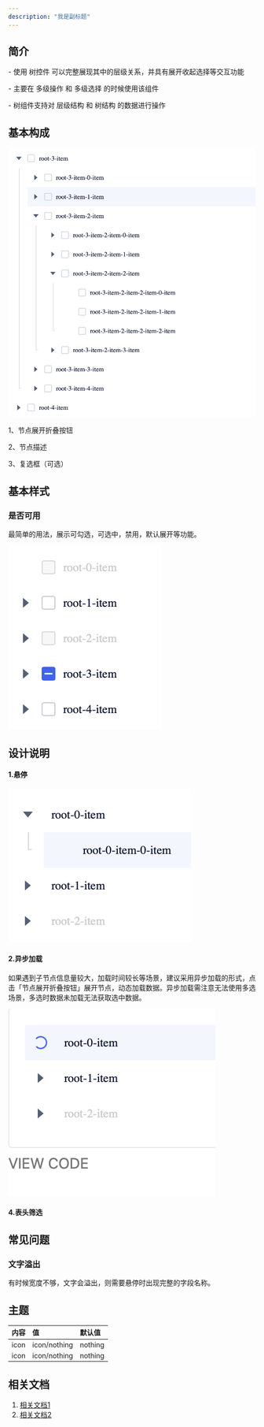```yaml
---
description: "我是副标题"
---
```

<!--副标题具体写法见源代码模式1-->

## 简介

\- 使用 树控件 可以完整展现其中的层级关系，并具有展开收起选择等交互功能

\- 主要在 多级操作 和 多级选择 的时候使用该组件

\- 树组件支持对 层级结构 和 树结构 的数据进行操作



## 基本构成
![21](../../../images/tree/1.png)

1、节点展开折叠按钮

2、节点描述

3、复选框（可选）


## 基本样式
### 是否可用

最简单的用法，展示可勾选，可选中，禁用，默认展开等功能。

![22](../../../images/tree/2.png)


## 设计说明
#### 1.悬停

#### ![24](../../../images/tree/4.png)





#### 2.异步加载

如果遇到子节点信息量较大，加载时间较长等场景，建议采用异步加载的形式，点击「节点展开折叠按钮」展开节点，动态加载数据。异步加载需注意无法使用多选场景，多选时数据未加载无法获取选中数据。

![23](../../../images/tree/3.png)

#### 4.表头筛选



## 常见问题

### 文字溢出

有时候宽度不够，文字会溢出，则需要悬停时出现完整的字段名称。






## 主题

| 内容 | 值           | 默认值  |
| :--- | :----------- | :------ |
| icon | icon/nothing | nothing |
| icon | icon/nothing | nothing |


## 相关文档

1. [相关文档1](https://www.ucloud.cn)
2. [相关文档2](https://www.ucloud.cn)
